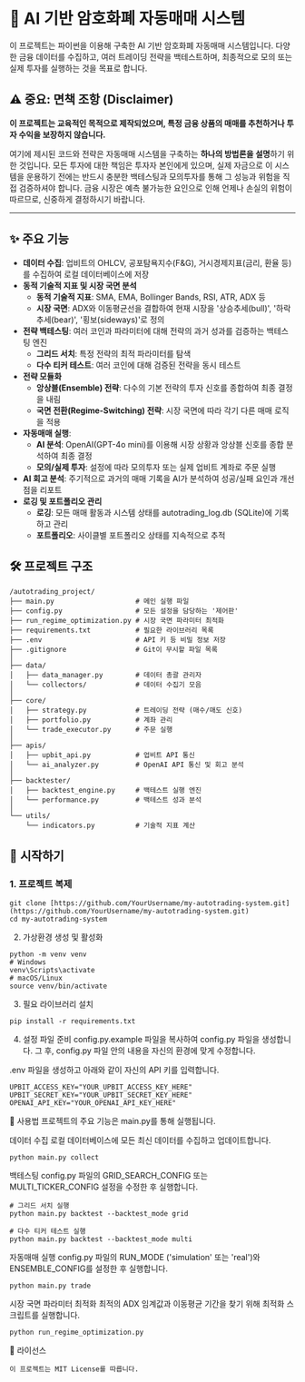 # 🤖 AI 기반 암호화폐 자동매매 시스템

이 프로젝트는 파이썬을 이용해 구축한 AI 기반 암호화폐 자동매매 시스템입니다. 다양한 금융 데이터를 수집하고, 여러 트레이딩 전략을 백테스트하며, 최종적으로 모의 또는 실제 투자를 실행하는 것을 목표로 합니다.

## ⚠️ 중요: 면책 조항 (Disclaimer)

**이 프로젝트는 교육적인 목적으로 제작되었으며, 특정 금융 상품의 매매를 추천하거나 투자 수익을 보장하지 않습니다.**

여기에 제시된 코드와 전략은 자동매매 시스템을 구축하는 **하나의 방법론을 설명**하기 위한 것입니다. 모든 투자에 대한 책임은 투자자 본인에게 있으며, 실제 자금으로 이 시스템을 운용하기 전에는 반드시 충분한 백테스팅과 모의투자를 통해 그 성능과 위험을 직접 검증하셔야 합니다. 금융 시장은 예측 불가능한 요인으로 인해 언제나 손실의 위험이 따르므로, 신중하게 결정하시기 바랍니다.

---

## ✨ 주요 기능

* **데이터 수집**: 업비트의 OHLCV, 공포탐욕지수(F&G), 거시경제지표(금리, 환율 등)를 수집하여 로컬 데이터베이스에 저장
* **동적 기술적 지표 및 시장 국면 분석**
    * **동적 기술적 지표**: SMA, EMA, Bollinger Bands, RSI, ATR, ADX 등
    * **시장 국면**: ADX와 이동평균선을 결합하여 현재 시장을 '상승추세(bull)', '하락추세(bear)', '횡보(sideways)'로 정의
* **전략 백테스팅**: 여러 코인과 파라미터에 대해 전략의 과거 성과를 검증하는 백테스팅 엔진
    * **그리드 서치**: 특정 전략의 최적 파라미터를 탐색
    * **다수 티커 테스트**: 여러 코인에 대해 검증된 전략을 동시 테스트
* **전략 모듈화**
    * **앙상블(Ensemble) 전략**: 다수의 기본 전략의 투자 신호를 종합하여 최종 결정을 내림
    * **국면 전환(Regime-Switching) 전략**: 시장 국면에 따라 각기 다른 매매 로직을 적용
* **자동매매 실행**:
    * **AI 분석**: OpenAI(GPT-4o mini)를 이용해 시장 상황과 앙상블 신호를 종합 분석하여 최종 결정
    * **모의/실제 투자**: 설정에 따라 모의투자 또는 실제 업비트 계좌로 주문 실행
* **AI 회고 분석**: 주기적으로 과거의 매매 기록을 AI가 분석하여 성공/실패 요인과 개선점을 리포트
* **로깅 및 포트폴리오 관리**
    * **로깅**: 모든 매매 활동과 시스템 상태를 autotrading_log.db (SQLite)에 기록하고 관리
    * **포트폴리오**: 사이클별 포트폴리오 상태를 지속적으로 추적


## 🛠️ 프로젝트 구조
    /autotrading_project/
    ├── main.py                    # 메인 실행 파일
    ├── config.py                  # 모든 설정을 담당하는 '제어판'
    ├── run_regime_optimization.py # 시장 국면 파라미터 최적화
    ├── requirements.txt           # 필요한 라이브러리 목록
    ├── .env                       # API 키 등 비밀 정보 저장
    ├── .gitignore                 # Git이 무시할 파일 목록
    │
    ├── data/
    │   ├── data_manager.py        # 데이터 총괄 관리자
    │   └── collectors/            # 데이터 수집기 모음
    │
    ├── core/
    │   ├── strategy.py            # 트레이딩 전략 (매수/매도 신호)
    │   ├── portfolio.py           # 계좌 관리
    │   └── trade_executor.py      # 주문 실행
    │
    ├── apis/
    │   ├── upbit_api.py           # 업비트 API 통신
    │   └── ai_analyzer.py         # OpenAI API 통신 및 회고 분석
    │
    ├── backtester/
    │   ├── backtest_engine.py     # 백테스트 실행 엔진
    │   └── performance.py         # 백테스트 성과 분석
    │
    └── utils/
        └── indicators.py          # 기술적 지표 계산

## 🚀 시작하기

### 1. 프로젝트 복제
```
git clone [https://github.com/YourUsername/my-autotrading-system.git](https://github.com/YourUsername/my-autotrading-system.git)
cd my-autotrading-system
```
2. 가상환경 생성 및 활성화
```
python -m venv venv
# Windows
venv\Scripts\activate
# macOS/Linux
source venv/bin/activate
```
3. 필요 라이브러리 설치
```
pip install -r requirements.txt
```
4. 설정 파일 준비
config.py.example 파일을 복사하여 config.py 파일을 생성합니다. 그 후, config.py 파일 안의 내용을 자신의 환경에 맞게 수정합니다.

.env 파일을 생성하고 아래와 같이 자신의 API 키를 입력합니다.
```
UPBIT_ACCESS_KEY="YOUR_UPBIT_ACCESS_KEY_HERE"
UPBIT_SECRET_KEY="YOUR_UPBIT_SECRET_KEY_HERE"
OPENAI_API_KEY="YOUR_OPENAI_API_KEY_HERE"
```
📖 사용법
프로젝트의 주요 기능은 main.py를 통해 실행됩니다.

데이터 수집
로컬 데이터베이스에 모든 최신 데이터를 수집하고 업데이트합니다.
```
python main.py collect
```
백테스팅
config.py 파일의 GRID_SEARCH_CONFIG 또는 MULTI_TICKER_CONFIG 설정을 수정한 후 실행합니다.
```
# 그리드 서치 실행
python main.py backtest --backtest_mode grid

# 다수 티커 테스트 실행
python main.py backtest --backtest_mode multi
```
자동매매 실행
config.py 파일의 RUN_MODE ('simulation' 또는 'real')와 ENSEMBLE_CONFIG를 설정한 후 실행합니다.
```
python main.py trade
```
시장 국면 파라미터 최적화
최적의 ADX 임계값과 이동평균 기간을 찾기 위해 최적화 스크립트를 실행합니다.
```
python run_regime_optimization.py
```
📝 라이선스
```
이 프로젝트는 MIT License를 따릅니다.
```